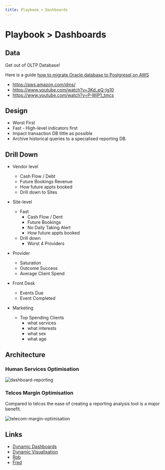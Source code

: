 ```yaml
---
title: Playbook > Dashboards
---
```


# Playbook > Dashboards

## Data

Get out of OLTP Database!

Here is a guide [how to migrate Oracle database to Postgresql on AWS](https://aws.amazon.com/blogs/database/how-to-migrate-your-oracle-database-to-postgresql/)

- https://aws.amazon.com/dms/
- https://www.youtube.com/watch?v=3Kd_eQ-Ig10
- https://www.youtube.com/watch?v=P-WiP1_tmcs

## Design

- Worst First
- Fast - High-level indicators first
- Impact transaction DB little as possible
- Archive historical queries to a specialised reporting DB.

## Drill Down

- Vendor level
  - Cash Flow / Debt
  - Future Bookings Revenue
  - How future appts booked
  - Drill down to Sites
- Site-level
  - Fast
    - Cash Flow / Dent
    - Future Bookings
    - No Daily Taking Alert
    - How future appts booked
  - Drill down
    - Worst 4 Providers
- Provider
  - Saturation
  - Outcome Success
  - Average Client Spend
- Front Desk

  - Events Due
  - Event Completed

- Marketing
  - Top Spending Clients
    - what services
    - what interests
    - what sex
    - what age

## Architecture

### Human Services Optimisation

![dashboard-reporting](https://drive.google.com/uc?id=1ptlDTRYffxPZ9LRge3vt41gY10FhgAio)

### Telcos Margin Optimisation

Compared to telcos the ease of creating a reporting analysis tool is a major benefit.

![telecom-margin-optimisation](https://drive.google.com/uc?id=1q2-aNzO33xTDVWEZ1eq06A3E8uNgfoij)

## Links

- [Dynamic Dashboards](https://towardsdatascience.com/building-dynamic-dashboards-with-angular-and-bokeh-51668a5367f1)
- [Dynamic Visualisation](https://www.newline.co/@jonrimmer/dynamic-visualisation-in-angular--b9c4cf05)
- [Rob]()
- [Fred]()
